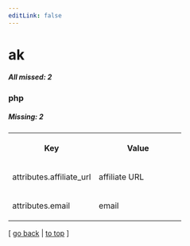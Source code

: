 ```yaml
---
editLink: false
---
```


# ak

##### All missed: 2


### php

##### Missing: 2

<table width="100%">
<tr><th width="50%">

Key

</th><th width="50%">

Value

</th></tr>
<tr><td width="50%">

attributes.affiliate_url

</td><td width="50%">

affiliate URL

</td></tr>
<tr><td width="50%">

attributes.email

</td><td width="50%">

email

</td></tr>
</table>

[ [go back](../status.md) | [to top](#) ]

